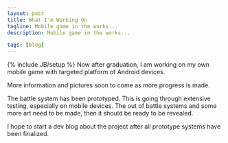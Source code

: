 ```yaml
---
layout: post
title: What I'm Working On
tagline: Mobile game in the works...
description: Mobile game in the works...

tags: [blog]
---
```

{% include JB/setup %}
Now after graduation, I am working on my own mobile game with targeted platform of Android devices.

More information and pictures soon to come as more progress is made.

The battle system has been prototyped. This is going through extensive testing, especially on mobile devices. The out of battle systems and some more art need to be made, then it should be ready to be revealed.

I hope to start a dev blog about the project after all prototype systems have been finalized.


